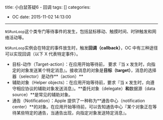 title: 小白鼠答疑6 - 回调
tags: []
categories:
  - OC
date: 2015-11-02 14:13:00
---
`NSRunLoop`这个类专门等待事件的发生，包括鼠标移动、触摸时间、时钟触发和网络活动等。

`NSRunLoop`实例会在特定的事件放生时，触发**回调（callback）**，OC 中有三种途径可以实现回调（以下 X 代表特定事件）。
* 目标-动作（Target-action）：在应用开始等待前， 要求『当 x 发生时，向指定的对象发送某个特定消息』。接收消息的对象是**目标（target）**，消息的选择器（selector）是动作**（action）**
* 辅助对象（Helper objects）：在应用开始等待前，要求『当 x 发生时，向遵守相应协议的辅助对象发送消息』。**委托对象（delegate）**和**数据源（data source）**是常见的辅助对象。
* 通告（Notification）：Apple 提供了一种称为**通告中心（notification center）**的对象。在应用开始等待前，可以告知通告中心『某个对象正在等待某些特定的通告，当通告出现，向指定对象发送特定消息』。